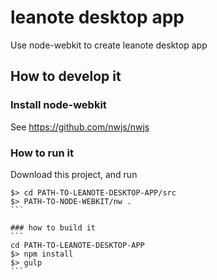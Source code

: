 # leanote desktop app

Use node-webkit to create leanote desktop app

## How to develop it

### Install node-webkit

See https://github.com/nwjs/nwjs


### How to run it

Download this project, and run

````
$> cd PATH-TO-LEANOTE-DESKTOP-APP/src
$> PATH-TO-NODE-WEBKIT/nw .
```

### how to build it
```
cd PATH-TO-LEANOTE-DESKTOP-APP
$> npm install
$> gulp
```